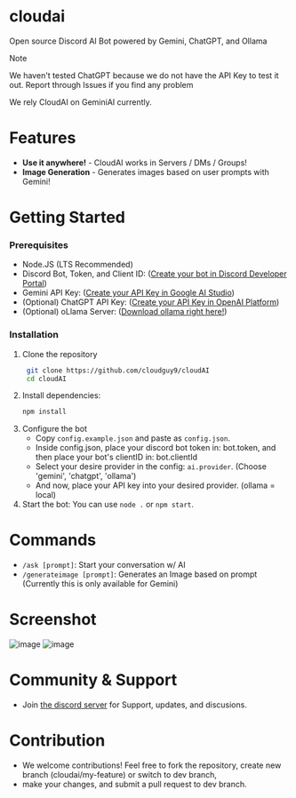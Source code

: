 # cloudai
<p>Open source Discord AI Bot powered by Gemini, ChatGPT, and Ollama</p>

<!-- https://docs.github.com/en/get-started/writing-on-github/getting-started-with-writing-and-formatting-on-github/basic-writing-and-formatting-syntax#alerts -->
> [!NOTE]
> We haven't tested ChatGPT because we do not have the API Key to test it out.
> Report through Issues if you find any problem
>
> We rely CloudAI on GeminiAI currently. 

# Features
- **Use it anywhere!** - CloudAI works in Servers / DMs / Groups!
- **Image Generation** - Generates images based on user prompts with Gemini!

# Getting Started
### Prerequisites
- Node.JS (LTS Recommended)
- Discord Bot, Token, and Client ID: ([Create your bot in Discord Developer Portal](https://discord.com/developers/applications))
- Gemini API Key: ([Create your API Key in Google AI Studio](https://aistudio.google.com/app/apikey))
- (Optional) ChatGPT API Key: ([Create your API Key in OpenAI Platform](https://platform.openai.com/api-keys))
- (Optional) oLlama Server: ([Download ollama right here!](https://ollama.com/))

### Installation
1. Clone the repository
   ```sh
    git clone https://github.com/cloudguy9/cloudAI
    cd cloudAI
    ```
2. Install dependencies:
   ```sh
   npm install
   ```
3. Configure the bot
   - Copy `config.example.json` and paste as `config.json`.
   - Inside config.json, place your discord bot token in: bot.token, and then place your bot's clientID in: bot.clientId
   - Select your desire provider in the config: `ai.provider`. (Choose 'gemini', 'chatgpt', 'ollama')
   - And now, place your API key into your desired provider. (ollama = local)
4. Start the bot:
   You can use `node .` or `npm start`.

# Commands
- `/ask [prompt]`: Start your conversation w/ AI
- `/generateimage [prompt]`: Generates an Image based on prompt (Currently this is only available for Gemini)

# Screenshot
![image](https://github.com/user-attachments/assets/22cd6e12-f9a3-4702-a18c-3dbd2af78ed8)
![image](https://github.com/user-attachments/assets/d3c70bb4-7da9-4368-baf6-0c7d942b2cc3)

# Community & Support
- Join [the discord server](https://discord.gg/jFTZVz6cgV) for Support, updates, and discusions.

# Contribution
- We welcome contributions! Feel free to fork the repository, create new branch (cloudai/my-feature) or switch to dev branch,
- make your changes, and submit a pull request to dev branch.

